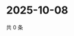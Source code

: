 # 2025-10-08

共 0 条

<!-- BEGIN ZHIHUQUESTIONS -->
<!-- 最后更新时间 Wed Oct 08 2025 20:22:35 GMT+0800 (China Standard Time) -->

<!-- END ZHIHUQUESTIONS -->
